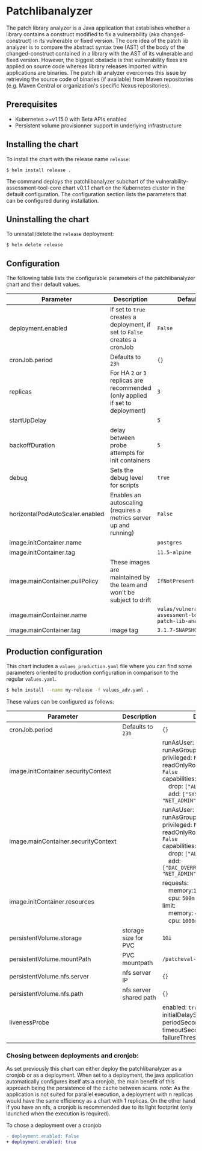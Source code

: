 # Patchlibanalyzer

The patch library analyzer is a Java application that establishes whether a library contains a construct modified to fix a vulnerability (aka changed-construct) in its vulnerable or fixed version. The core idea of the patch lib analyzer is to compare the abstract syntax tree (AST) of the body of the changed-construct contained in a library with the AST of its vulnerable and fixed version. However, the biggest obstacle is that vulnerability fixes are applied on source code whereas library releases imported within applications are binaries. The patch lib analyzer overcomes this issue by retrieving the source code of binaries (if available) from Maven repositories (e.g. Maven Central or organization's specific Nexus repositories).

## Prerequisites
-   Kubernetes >=v1.15.0 with Beta APIs enabled
-   Persistent volume provisionner support in underlying infrastructure

## Installing the chart
To install the chart with the release name `release`:
```console
$ helm install release .
```

The command deploys the patchlibanalyzer subchart of the vulnerability-assessment-tool-core chart v0.1.1 chart
on the Kubernetes cluster in the default configuration. The configuration section lists
the parameters that can be configured during installation.

## Uninstalling the chart
To uninstall/delete the `release` deployment:
```console
$ helm delete release
```

## Configuration
The following table lists the configurable parameters of the patchlibanalyzer chart and their default values.

| Parameter | Description | Default |
| --- | --- | --- |
| deployment.enabled | If set to `true` creates a deployment, if set to `False` creates a cronJob | `False` |
| cronJob.period | Defaults to `23h` | `{}` |
| replicas | For HA `2` or `3` replicas are recommended (only applied if set to deployment) | `3` |
| startUpDelay |  | `5` |
| backoffDuration | delay between probe attempts for init containers | `5` |
| debug | Sets the debug level for scripts | `true` |
| horizontalPodAutoScaler.enabled | Enables an autoscaling (requires a metrics server up and running) | `False` |
| image.initContainer.name |  | `postgres` |
| image.initContainer.tag | | `11.5-alpine` |
| image.mainContainer.pullPolicy | These images are maintained by the team and won't be subject to drift | `IfNotPresent` |
| image.mainContainer.name |  | `vulas/vulnerability-assessment-tool-patch-lib-analyzer` |
| image.mainContainer.tag | image tag | `3.1.7-SNAPSHOT-jib` |

## Production configuration
This chart includes a `values_production.yaml` file where you can find some parameters oriented to production configuration in comparison to the regular `values.yaml`.
```sh
$ helm install --name my-release -f values_adv.yaml .
```
These values can be configured as follows:

| Parameter | Description | Default |
| --- | --- | --- |
| cronJob.period | Defaults to `23h` | `{}` |
| image.initContainer.securityContext |  | runAsUser: `65534`<br>runAsGroup: `65534`<br>privileged: `False`<br>readOnlyRootFilesystem: `False`<br>capabilities:<br>&emsp;drop: `["ALL"]` <br>&emsp;add: `["SYS_TIME", "NET_ADMIN"]` |
| image.mainContainer.securityContext |  | runAsUser: `65534`<br>runAsGroup: `65534`<br>privileged: `False`<br>readOnlyRootFilesystem: `False`<br>capabilities:<br>&emsp;drop: `["ALL"]` <br>&emsp;add: `["DAC_OVERRIDE","SYS_TIME", "NET_ADMIN"]` |
| image.initContainer.resources |  | requests:<br>&emsp;memory:`1Gi`<br>&emsp;cpu: `500m`<br>limit:<br>&emsp;memory: `4Gi`<br>&emsp;cpu: `1000m` |
| persistentVolume.storage | storage size for PVC | `1Gi` |
| persistentVolume.mountPath | PVC mountpath | `/patcheval-data` |
| persistentVolume.nfs.server | nfs server IP | `{}` |
| persistentVolume.nfs.path | nfs server shared path | `{}` |
|  livenessProbe |  | enabled: `true`<br>initialDelaySeconds: `30`<br>periodSeconds: `20`<br>timeoutSeconds: `5`<br>failureThreshold: `5` |


### Chosing between deployments and cronjob:

As set previously this chart can either deploy the patchlibanalyzer as a cronjob or as a deployment. When set to a deployment, the java application automatically configures itself ats a cronjob, the main benefit of this approach being the persistence of the cache between scans. *note*: As the application is not suited for parallel execution, a deployment with n replicas would have the same efficiency as a chart with 1 replicas. On the other hand if you have an nfs, a cronjob is recommended due to its light footprint (only launched when the execution is required).

To chose a deployment over a cronjob
```diff
- deployment.enabled: False
+ deployment.enabled: true
```
